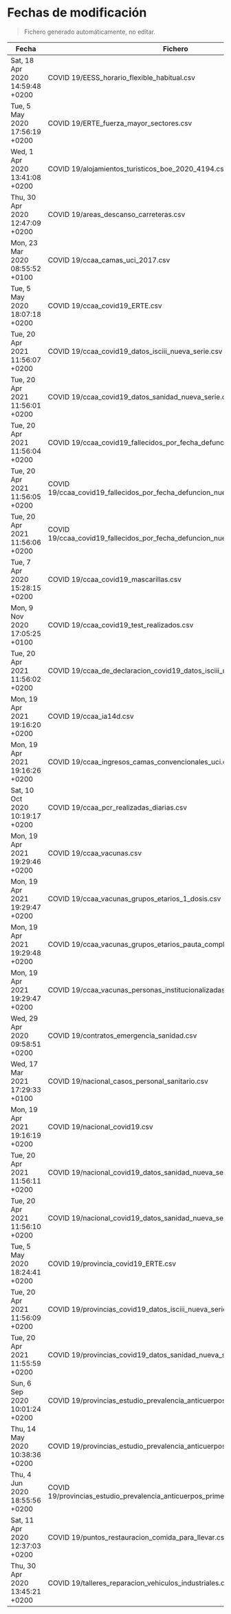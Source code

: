 # Fechas de modificación

> Fichero generado automáticamente, no editar.

| Fecha                           | Fichero                  |
|---------------------------------|--------------------------|
| Sat, 18 Apr 2020 14:59:48 +0200  | COVID 19/EESS_horario_flexible_habitual.csv |
| Tue, 5 May 2020 17:56:19 +0200  | COVID 19/ERTE_fuerza_mayor_sectores.csv |
| Wed, 1 Apr 2020 13:41:08 +0200  | COVID 19/alojamientos_turisticos_boe_2020_4194.csv |
| Thu, 30 Apr 2020 12:47:09 +0200  | COVID 19/areas_descanso_carreteras.csv |
| Mon, 23 Mar 2020 08:55:52 +0100  | COVID 19/ccaa_camas_uci_2017.csv |
| Tue, 5 May 2020 18:07:18 +0200  | COVID 19/ccaa_covid19_ERTE.csv |
| Tue, 20 Apr 2021 11:56:07 +0200  | COVID 19/ccaa_covid19_datos_isciii_nueva_serie.csv |
| Tue, 20 Apr 2021 11:56:01 +0200  | COVID 19/ccaa_covid19_datos_sanidad_nueva_serie.csv |
| Tue, 20 Apr 2021 11:56:04 +0200  | COVID 19/ccaa_covid19_fallecidos_por_fecha_defuncion_nueva_serie.csv |
| Tue, 20 Apr 2021 11:56:05 +0200  | COVID 19/ccaa_covid19_fallecidos_por_fecha_defuncion_nueva_serie_long.csv |
| Tue, 20 Apr 2021 11:56:06 +0200  | COVID 19/ccaa_covid19_fallecidos_por_fecha_defuncion_nueva_serie_original.csv |
| Tue, 7 Apr 2020 15:28:15 +0200  | COVID 19/ccaa_covid19_mascarillas.csv |
| Mon, 9 Nov 2020 17:05:25 +0100  | COVID 19/ccaa_covid19_test_realizados.csv |
| Tue, 20 Apr 2021 11:56:02 +0200  | COVID 19/ccaa_de_declaracion_covid19_datos_isciii_nueva_serie.csv |
| Mon, 19 Apr 2021 19:16:20 +0200  | COVID 19/ccaa_ia14d.csv |
| Mon, 19 Apr 2021 19:16:26 +0200  | COVID 19/ccaa_ingresos_camas_convencionales_uci.csv |
| Sat, 10 Oct 2020 10:19:17 +0200  | COVID 19/ccaa_pcr_realizadas_diarias.csv |
| Mon, 19 Apr 2021 19:29:46 +0200  | COVID 19/ccaa_vacunas.csv |
| Mon, 19 Apr 2021 19:29:47 +0200  | COVID 19/ccaa_vacunas_grupos_etarios_1_dosis.csv |
| Mon, 19 Apr 2021 19:29:48 +0200  | COVID 19/ccaa_vacunas_grupos_etarios_pauta_completa.csv |
| Mon, 19 Apr 2021 19:29:47 +0200  | COVID 19/ccaa_vacunas_personas_institucionalizadas.csv |
| Wed, 29 Apr 2020 09:58:51 +0200  | COVID 19/contratos_emergencia_sanidad.csv |
| Wed, 17 Mar 2021 17:29:33 +0100  | COVID 19/nacional_casos_personal_sanitario.csv |
| Mon, 19 Apr 2021 19:16:19 +0200  | COVID 19/nacional_covid19.csv |
| Tue, 20 Apr 2021 11:56:11 +0200  | COVID 19/nacional_covid19_datos_sanidad_nueva_serie.csv |
| Tue, 20 Apr 2021 11:56:10 +0200  | COVID 19/nacional_covid19_datos_sanidad_nueva_serie_grupos_edad.csv |
| Tue, 5 May 2020 18:24:41 +0200  | COVID 19/provincia_covid19_ERTE.csv |
| Tue, 20 Apr 2021 11:56:09 +0200  | COVID 19/provincias_covid19_datos_isciii_nueva_serie.csv |
| Tue, 20 Apr 2021 11:55:59 +0200  | COVID 19/provincias_covid19_datos_sanidad_nueva_serie.csv |
| Sun, 6 Sep 2020 10:01:24 +0200  | COVID 19/provincias_estudio_prevalencia_anticuerpos_final.csv |
| Thu, 14 May 2020 10:38:36 +0200  | COVID 19/provincias_estudio_prevalencia_anticuerpos_primera_ronda.csv |
| Thu, 4 Jun 2020 18:55:56 +0200  | COVID 19/provincias_estudio_prevalencia_anticuerpos_primera_y_segunda_ronda.csv |
| Sat, 11 Apr 2020 12:37:03 +0200  | COVID 19/puntos_restauracion_comida_para_llevar.csv |
| Thu, 30 Apr 2020 13:45:21 +0200  | COVID 19/talleres_reparacion_vehiculos_industriales.csv |
